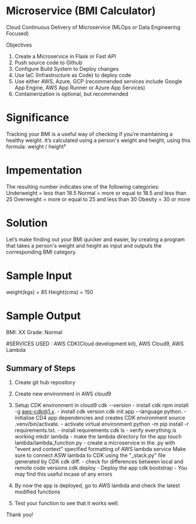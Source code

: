 # Microservice (BMI Calculator)

Cloud Continuous Delivery of Microservice (MLOps or Data Engineering Focused)

Objectives
1. Create a Microservice in Flask or Fast API
2. Push source code to Github
3. Configure Build System to Deploy changes
4. Use IaC (Infrastructure as Code) to deploy code
5. Use either AWS, Azure, GCP (recommended services include Google App Engine, AWS App Runner or Azure App Services)
6. Containerization is optional, but recommended


# Significance
Tracking your BMI is a useful way of checking if you’re maintaining a healthy weight. 
It’s calculated using a person's weight and height, using this formula: weight / height²

# Impementation
The resulting number indicates one of the following categories:
Underweight = less than 18.5
Normal = more or equal to 18.5 and less than 25
Overweight = more or equal to 25 and less than 30
Obesity = 30 or more

# Solution
Let’s make finding out your BMI quicker and easier, by creating a program that takes a 
person's weight and height as input and outputs the corresponding BMI category.

# Sample Input
weight(kgs) = 85
Height(cms) = 150

# Sample Output
BMI: XX
Grade: Normal



#SERVICES USED : AWS CDK(Cloud development kit), AWS Cloud9, AWS Lambda

## Summary of Steps
1. Create git hub repository
2. Create new environment in AWS cloud9

3. Setup CDK environment in cloud9
  cdk --version - install cdk
  npm install -g aws-cdk@1.x. - install cdk version
  cdk init app --language python. - initialise CD4 app dependencies and creates CDK environment
  source .venv/bin/activate. - activate virtual environment
  python -m pip install -r requirements.txt. - install requirements
  cdk ls - verify everything is working
  mkdir lambda - make the lambda directory for the app
  touch lambda/lambda_function.py - create a microservice in the .py with "event and context" specified formatting of AWS lambda service
  Make sure to connect ASW lambda to CDK using the "_stack.py" file generated by CDK
  cdk diff. - check for differences between local and remote code versions
  cdk deploy - Deploy the app 
  cdk bootstrap - You may find this useful incase of any errors
  
4. By now the app is deployed, go to AWS lambda and check the latest modified functions
5. Test your function to see that it works well.

Thank you!




